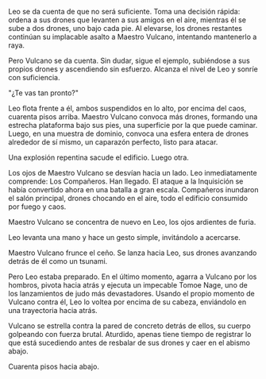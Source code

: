 Leo se da cuenta de que no será suficiente. Toma una decisión rápida: ordena a sus drones que levanten a sus amigos en el aire, mientras él se sube a dos drones, uno bajo cada pie. Al elevarse, los drones restantes continúan su implacable asalto a Maestro Vulcano, intentando mantenerlo a raya.

Pero Vulcano se da cuenta. Sin dudar, sigue el ejemplo, subiéndose a sus propios drones y ascendiendo sin esfuerzo. Alcanza el nivel de Leo y sonríe con suficiencia.

"¿Te vas tan pronto?"

Leo flota frente a él, ambos suspendidos en lo alto, por encima del caos, cuarenta pisos arriba. Maestro Vulcano convoca más drones, formando una estrecha plataforma bajo sus pies, una superficie por la que puede caminar. Luego, en una muestra de dominio, convoca una esfera entera de drones alrededor de sí mismo, un caparazón perfecto, listo para atacar.

Una explosión repentina sacude el edificio. Luego otra.

Los ojos de Maestro Vulcano se desvían hacia un lado. Leo inmediatamente comprende: Los Compañeros. Han llegado. El ataque a la Inquisición se había convertido ahora en una batalla a gran escala. Compañeros inundaron el salón principal, drones chocando en el aire, todo el edificio consumido por fuego y caos.

Maestro Vulcano se concentra de nuevo en Leo, los ojos ardientes de furia.

Leo levanta una mano y hace un gesto simple, invitándolo a acercarse.

Maestro Vulcano frunce el ceño. Se lanza hacia Leo, sus drones avanzando detrás de él como un tsunami.

Pero Leo estaba preparado. En el último momento, agarra a Vulcano por los hombros, pivota hacia atrás y ejecuta un impecable Tomoe Nage, uno de los lanzamientos de judo más devastadores. Usando el propio momento de Vulcano contra él, Leo lo voltea por encima de su cabeza, enviándolo en una trayectoria hacia atrás.

Vulcano se estrella contra la pared de concreto detrás de ellos, su cuerpo golpeando con fuerza brutal. Aturdido, apenas tiene tiempo de registrar lo que está sucediendo antes de resbalar de sus drones y caer en el abismo abajo.

Cuarenta pisos hacia abajo.